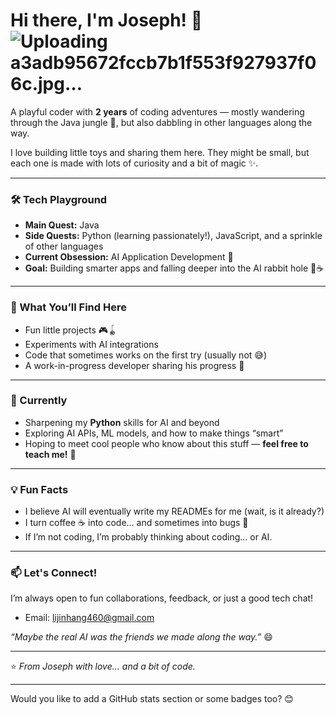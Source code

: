 # Hi there, I'm Joseph! 👋![Uploading a3adb95672fccb7b1f553f927937f06c.jpg…]()


A playful coder with **2 years** of coding adventures — mostly wandering through the Java jungle 🌱, but also dabbling in other languages along the way.

I love building little toys and sharing them here. They might be small, but each one is made with lots of curiosity and a bit of magic ✨.

---

### 🛠️ Tech Playground

- **Main Quest:** Java  
- **Side Quests:** Python (learning passionately!), JavaScript, and a sprinkle of other languages  
- **Current Obsession:** AI Application Development 🤖  
- **Goal:** Building smarter apps and falling deeper into the AI rabbit hole 🐇☕

---

### 🧪 What You’ll Find Here  
- Fun little projects 🎮🪀  
- Experiments with AI integrations  
- Code that sometimes works on the first try (usually not 😅)  
- A work-in-progress developer sharing his progress 🚧

---

### 🌱 Currently  
- Sharpening my **Python** skills for AI and beyond  
- Exploring AI APIs, ML models, and how to make things “smart”  
- Hoping to meet cool people who know about this stuff — **feel free to teach me!** 🙏

---

### 💡 Fun Facts  
- I believe AI will eventually write my READMEs for me (wait, is it already?)  
- I turn coffee ☕ into code… and sometimes into bugs 🐞  
- If I’m not coding, I’m probably thinking about coding… or AI.

---

### 📫 Let's Connect!  
I’m always open to fun collaborations, feedback, or just a good tech chat!

- Email: lijinhang460@gmail.com

*“Maybe the real AI was the friends we made along the way.”* 😄

---

⭐ *From Joseph with love… and a bit of code.*  

---

Would you like to add a GitHub stats section or some badges too? 😊

